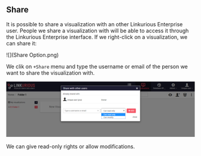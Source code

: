 ## Share

It is possible to share a visualization with an other Linkurious Enterprise user. People we share a visualization with will be able to access it through the Linkurious Enterprise interface.
If we right-click on a visualization, we can share it:

![](Share Option.png)

We clik on ```+Share``` menu and type the username or email of the person we want to share the visualization with.


![](Share_Option.png)

We can give read-only rights or allow modifications.
